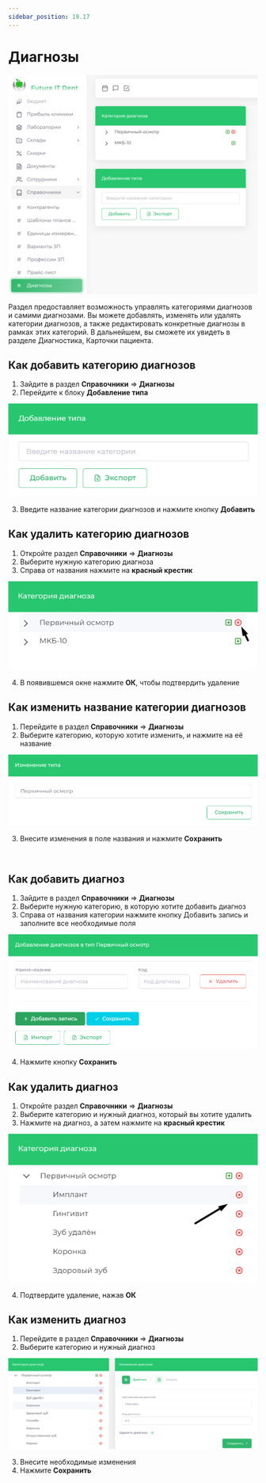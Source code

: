```yaml
---
sidebar_position: 19.17
---
```


# Диагнозы

![Модуль "Справочники.Диагнозы"](assets/diagnoses/1.png)

Раздел предоставляет возможность управлять категориями диагнозов и самими диагнозами. Вы можете добавлять, изменять или удалять категории диагнозов, а также редактировать конкретные диагнозы в рамках этих категорий. В дальнейшем, вы сможете их увидеть в разделе Диагностика, Карточки пациента.


## Как добавить категорию диагнозов

1. Зайдите в раздел **Справочники** => **Диагнозы**
2. Перейдите к блоку **Добавление типа**

![Модуль "Справочники.Диагнозы"](assets/diagnoses/2.png)

3. Введите название категории диагнозов и нажмите кнопку **Добавить**

## Как удалить категорию диагнозов

1. Откройте раздел **Справочники** => **Диагнозы**
2. Выберите нужную категорию диагноза
3. Справа от названия нажмите на **красный крестик**

![Модуль "Справочники.Диагнозы"](assets/diagnoses/3.png)

4. В появившемся окне нажмите **ОК**, чтобы подтвердить удаление


## Как изменить название категории диагнозов

1. Перейдите в раздел **Справочники** => **Диагнозы**
2. Выберите категорию, которую хотите изменить, и нажмите на её название

![Модуль "Справочники.Диагнозы"](assets/diagnoses/4.png)

3. Внесите изменения в поле названия и нажмите **Сохранить**

 
## Как добавить диагноз

1. Зайдите в раздел **Справочники** => **Диагнозы**
2. Выберите нужную категорию, в которую хотите добавить диагноз
3. Справа от названия категории нажмите кнопку Добавить запись и заполните все необходимые поля

![Модуль "Справочники.Диагнозы"](assets/diagnoses/5.png)

4. Нажмите кнопку **Сохранить**

## Как удалить диагноз

1. Откройте раздел **Справочники** => **Диагнозы**
2. Выберите категорию и нужный диагноз, который вы хотите удалить
3. Нажмите на диагноз, а затем нажмите на **красный крестик**

![Модуль "Справочники.Диагнозы"](assets/diagnoses/6.png)

4.	Подтвердите удаление, нажав **ОК**

## Как изменить диагноз

1. Перейдите в раздел **Справочники** => **Диагнозы**
2. Выберите категорию и нужный диагноз

![Модуль "Справочники.Диагнозы"](assets/diagnoses/7.png)

3. Внесите необходимые изменения
4. Нажмите **Сохранить**
